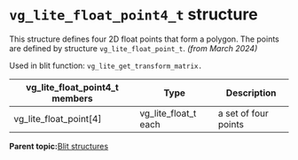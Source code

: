 # `vg_lite_float_point4_t` structure

This structure defines four 2D float points that form a polygon. The points are defined by structure `vg_lite_float_point_t`. *\(from March 2024\)*

Used in blit function: `vg_lite_get_transform_matrix.`



|**vg\_lite\_float\_point4\_t members**|**Type**|**Description**|
|--------------------------------------|--------|---------------|
|vg\_lite\_float\_point\[4\]|vg\_lite\_float\_t each|a set of four points|



**Parent topic:**[Blit structures](../topics/blit_structures.md)

